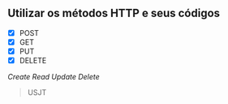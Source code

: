 ## Utilizar os métodos HTTP e seus códigos

- [x] POST 
- [x] GET 
- [x] PUT 
- [x] DELETE

*Create Read Update Delete*
> USJT
